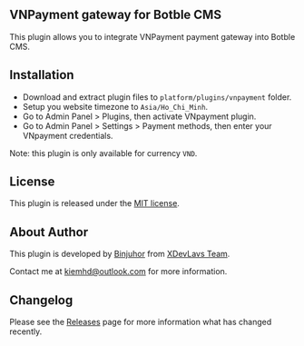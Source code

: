 ## VNPayment gateway for Botble CMS

This  plugin allows you to integrate VNPayment payment gateway into Botble CMS.

## Installation

- Download and extract plugin files to `platform/plugins/vnpayment` folder.
- Setup you website timezone to `Asia/Ho_Chi_Minh`.
- Go to Admin Panel > Plugins, then activate VNpayment plugin.
- Go to Admin Panel > Settings > Payment methods, then enter your VNpayment credentials.

Note: this plugin is only available for currency `VND`.

## License

This plugin is released under the [MIT license](LICENSE).

## About Author

This plugin is developed by [Binjuhor](https://binjuhor.now.sh) from [XDevLavs Team](https://xdevlabs.com).

Contact me at [kiemhd@outlook.com](mailto:kiemhd@outlook.com) for more information.

## Changelog

Please see the [Releases](../../releases) page for more information what has changed recently.
